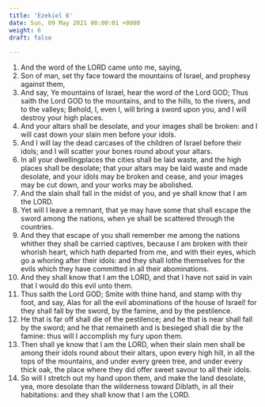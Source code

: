 ```yaml
---
title: 'Ezekiel 6'
date: Sun, 09 May 2021 00:00:01 +0000
weight: 6
draft: false
  
---
```


1. And the word of the LORD came unto me, saying,
2. Son of man, set thy face toward the mountains of Israel, and prophesy against them,
3. And say, Ye mountains of Israel, hear the word of the Lord GOD; Thus saith the Lord GOD to the mountains, and to the hills, to the rivers, and to the valleys; Behold, I, even I, will bring a sword upon you, and I will destroy your high places.
4. And your altars shall be desolate, and your images shall be broken: and I will cast down your slain men before your idols.
5. And I will lay the dead carcases of the children of Israel before their idols; and I will scatter your bones round about your altars.
6. In all your dwellingplaces the cities shall be laid waste, and the high places shall be desolate; that your altars may be laid waste and made desolate, and your idols may be broken and cease, and your images may be cut down, and your works may be abolished.
7. And the slain shall fall in the midst of you, and ye shall know that I am the LORD.
8. Yet will I leave a remnant, that ye may have some that shall escape the sword among the nations, when ye shall be scattered through the countries.
9. And they that escape of you shall remember me among the nations whither they shall be carried captives, because I am broken with their whorish heart, which hath departed from me, and with their eyes, which go a whoring after their idols: and they shall lothe themselves for the evils which they have committed in all their abominations.
10. And they shall know that I am the LORD, and that I have not said in vain that I would do this evil unto them.
11. Thus saith the Lord GOD; Smite with thine hand, and stamp with thy foot, and say, Alas for all the evil abominations of the house of Israel! for they shall fall by the sword, by the famine, and by the pestilence.
12. He that is far off shall die of the pestilence; and he that is near shall fall by the sword; and he that remaineth and is besieged shall die by the famine: thus will I accomplish my fury upon them.
13. Then shall ye know that I am the LORD, when their slain men shall be among their idols round about their altars, upon every high hill, in all the tops of the mountains, and under every green tree, and under every thick oak, the place where they did offer sweet savour to all their idols.
14. So will I stretch out my hand upon them, and make the land desolate, yea, more desolate than the wilderness toward Diblath, in all their habitations: and they shall know that I am the LORD.
